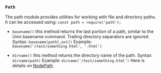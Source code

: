 ### `Path`
The path module provides utilities for working with file and directory paths. It can be accessed using:
`const path = require('path');`
* `basename()` this method returns the last portion of a path, similar to the Unix basename command. Trailing directory separators are ignored. Syntax: `basename(path[,ext])` Example: `basename('/test/something.html', '.html')`

* `dirname()` this method returns the directory name of the path. Syntax: `dirname(path)` Example: `dirname('/test/something.html')`
Here is details on [NodePath]


[NodePath]: https://www.w3schools.com/nodejs/ref_path.asp